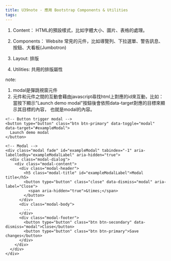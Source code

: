 ```yaml
---
title: U39note - 應用 Bootstrap Components & Utilities
tags:
---
```


1. Content： HTML的預設樣式，比如字體大小、圖片、表格的處理。

2. Components： Website 常見的元件，比如導覽列、下拉選單、警告訊息、按鈕、大看板(Jumbotron)

3. Layout: 排版

4. Utilities: 共用的排版屬性





note: 
1. modal是彈跳視窗元件
2. 元件和元件之間的互動會藉由javascript尋找html上對應的id來互動，比如：當按下顯示"Launch demo modal"按鈕後會依照data-target對應的目標來顯示其目標的內容，
也就是modal的內容。

```
<!-- Button trigger modal -->
<button type="button" class="btn btn-primary" data-toggle="modal" data-target="#exampleModal">
  Launch demo modal
</button>

<!-- Modal -->
<div class="modal fade" id="exampleModal" tabindex="-1" aria-labelledby="exampleModalLabel" aria-hidden="true">
  <div class="modal-dialog">
    <div class="modal-content">
      <div class="modal-header">
        <h5 class="modal-title" id="exampleModalLabel">Modal title</h5>
        <button type="button" class="close" data-dismiss="modal" aria-label="Close">
          <span aria-hidden="true">&times;</span>
        </button>
      </div>
      <div class="modal-body">
        ...
      </div>
      <div class="modal-footer">
        <button type="button" class="btn btn-secondary" data-dismiss="modal">Close</button>
        <button type="button" class="btn btn-primary">Save changes</button>
      </div>
    </div>
  </div>
</div>


``` 
